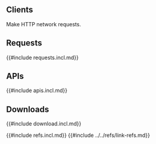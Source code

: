 ## Clients

Make HTTP network requests.

## Requests

{{#include requests.incl.md}}

## APIs

{{#include apis.incl.md}}

## Downloads

{{#include download.incl.md}}

{{#include refs.incl.md}}
{{#include ../../refs/link-refs.md}}

<div class="hidden">
</div>
